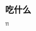 # 吃什么

<!-- <Eat_What /> -->
11

<script setup lang="ts">
// import Eat_What from "@components/Eat_What/index.vue";
</script>
